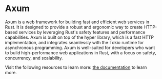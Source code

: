# Axum

Axum is a web framework for building fast and efficient web services in Rust. It is designed to provide a robust and ergonomic way to create HTTP-based services by leveraging Rust's safety features and performance capabilities. Axum is built on top of the hyper library, which is a fast HTTP implementation, and integrates seamlessly with the Tokio runtime for asynchronous programming. Axum is well-suited for developers who want to build high-performance web applications in Rust, with a focus on safety, concurrency, and scalability.

Visit the following resources to learn more:
[the documentation](https://docs.rs/axum/latest/axum/) to learn more.
